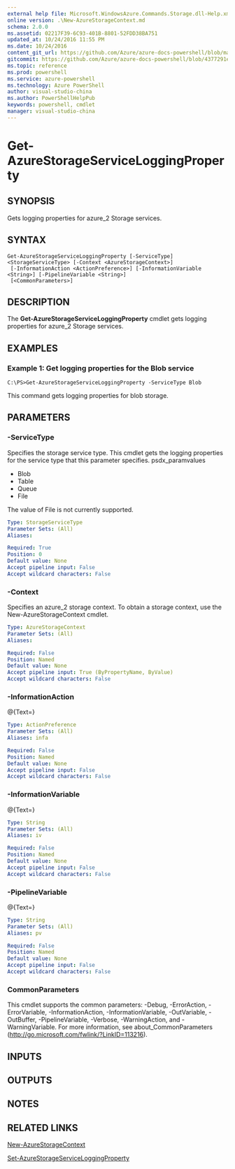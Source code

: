 ```yaml
---
external help file: Microsoft.WindowsAzure.Commands.Storage.dll-Help.xml
online version: .\New-AzureStorageContext.md
schema: 2.0.0
ms.assetid: 02217F39-6C93-401B-8801-52FDD38BA751
updated_at: 10/24/2016 11:55 PM
ms.date: 10/24/2016
content_git_url: https://github.com/Azure/azure-docs-powershell/blob/master/azureps-cmdlets-docs/Storage/Azure.Storage/v1.1.6/Get-AzureStorageServiceLoggingProperty.md
gitcommit: https://github.com/Azure/azure-docs-powershell/blob/4377291ee360e58e2c1c5d644155daf6a0279055/azureps-cmdlets-docs/Storage/Azure.Storage/v1.1.6/Get-AzureStorageServiceLoggingProperty.md
ms.topic: reference
ms.prod: powershell
ms.service: azure-powershell
ms.technology: Azure PowerShell
author: visual-studio-china
ms.author: PowerShellHelpPub
keywords: powershell, cmdlet
manager: visual-studio-china
---
```


# Get-AzureStorageServiceLoggingProperty

## SYNOPSIS
Gets logging properties for azure_2 Storage services.

## SYNTAX

```
Get-AzureStorageServiceLoggingProperty [-ServiceType] <StorageServiceType> [-Context <AzureStorageContext>]
 [-InformationAction <ActionPreference>] [-InformationVariable <String>] [-PipelineVariable <String>]
 [<CommonParameters>]
```

## DESCRIPTION
The **Get-AzureStorageServiceLoggingProperty** cmdlet gets logging properties for azure_2 Storage services.

## EXAMPLES

### Example 1: Get logging properties for the Blob service
```
C:\PS>Get-AzureStorageServiceLoggingProperty -ServiceType Blob
```

This command gets logging properties for blob storage.

## PARAMETERS

### -ServiceType
Specifies the storage service type.
This cmdlet gets the logging properties for the service type that this parameter specifies.
psdx_paramvalues

- Blob 
- Table
- Queue
- File

The value of File is not currently supported.

```yaml
Type: StorageServiceType
Parameter Sets: (All)
Aliases: 

Required: True
Position: 0
Default value: None
Accept pipeline input: False
Accept wildcard characters: False
```

### -Context
Specifies an azure_2 storage context.
To obtain a storage context, use the New-AzureStorageContext cmdlet.

```yaml
Type: AzureStorageContext
Parameter Sets: (All)
Aliases: 

Required: False
Position: Named
Default value: None
Accept pipeline input: True (ByPropertyName, ByValue)
Accept wildcard characters: False
```

### -InformationAction
@{Text=}

```yaml
Type: ActionPreference
Parameter Sets: (All)
Aliases: infa

Required: False
Position: Named
Default value: None
Accept pipeline input: False
Accept wildcard characters: False
```

### -InformationVariable
@{Text=}

```yaml
Type: String
Parameter Sets: (All)
Aliases: iv

Required: False
Position: Named
Default value: None
Accept pipeline input: False
Accept wildcard characters: False
```

### -PipelineVariable
@{Text=}

```yaml
Type: String
Parameter Sets: (All)
Aliases: pv

Required: False
Position: Named
Default value: None
Accept pipeline input: False
Accept wildcard characters: False
```

### CommonParameters
This cmdlet supports the common parameters: -Debug, -ErrorAction, -ErrorVariable, -InformationAction, -InformationVariable, -OutVariable, -OutBuffer, -PipelineVariable, -Verbose, -WarningAction, and -WarningVariable. For more information, see about_CommonParameters (http://go.microsoft.com/fwlink/?LinkID=113216).

## INPUTS

## OUTPUTS

## NOTES

## RELATED LINKS

[New-AzureStorageContext](xref:Storage/Azure.Storage/v1.1.6/New-AzureStorageContext.md)

[Set-AzureStorageServiceLoggingProperty](xref:Storage/Azure.Storage/v1.1.6/Set-AzureStorageServiceLoggingProperty.md)


